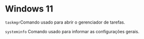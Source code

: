 # Windows 11 

`taskmgr`Comando usado para abrir o gerenciador de tarefas. 

`systeminfo` Comando usado para informar as configurações gerais. 
